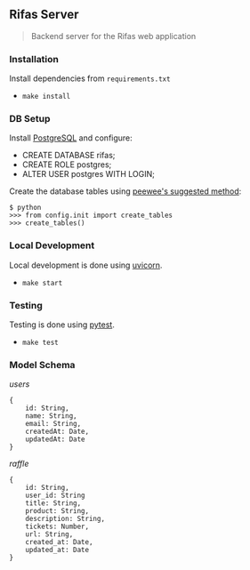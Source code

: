 ## Rifas Server

> Backend server for the Rifas web application

### Installation

Install dependencies from `requirements.txt`

- `make install`

### DB Setup

Install [PostgreSQL](https://www.postgresql.org/) and configure:

- CREATE DATABASE rifas;
- CREATE ROLE postgres;
- ALTER USER postgres WITH LOGIN;

Create the database tables using [peewee's suggested method](https://docs.peewee-orm.com/en/latest/peewee/example.html#creating-tables):

```
$ python
>>> from config.init import create_tables
>>> create_tables()
```

### Local Development

Local development is done using [uvicorn](https://www.uvicorn.org/).

- `make start`

### Testing

Testing is done using [pytest](https://docs.pytest.org/en/latest/).

- `make test`

### Model Schema

_users_

```
{
    id: String,
    name: String,
    email: String,
    createdAt: Date,
    updatedAt: Date
}
```

_raffle_

```
{
    id: String,
    user_id: String
    title: String,
    product: String,
    description: String,
    tickets: Number,
    url: String,
    created_at: Date,
    updated_at: Date
}
```
